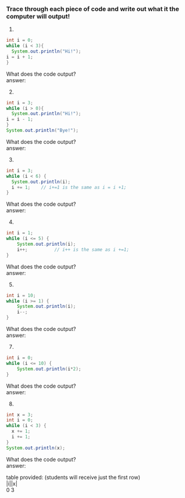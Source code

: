 ### Trace through each piece of code and write out what it the computer will output!


1.
```java
int i = 0;
while (i < 3){
  System.out.println("Hi!");
i = i + 1;
}
```
What does the code output?  
answer:  



2.
```java
int i = 3;
while (i > 0){
  System.out.println("Hi!");
i = i - 1;
}
System.out.println("Bye!");
```
What does the code output?  
answer:  



3. 
``` java
int i = 3;
while (i < 6) {
  System.out.println(i);
  i += 1;    // i+=1 is the same as i = i +1;
}
```
What does the code output?  
answer:  


4. 
``` java
int i = 1;
while (i <= 5) {
    System.out.println(i);
    i++;          // i++ is the same as i +=1; 
}
```
What does the code output?  
answer:  



5. 
``` java
int i = 10;
while (i >= 1) {
    System.out.println(i);
    i--;          
}
```
What does the code output?  
answer:  



7.
```java
int i = 0;
while (i <= 10) {
    System.out.println(i*2);        
}

```
What does the code output?  
answer:  



8.
``` java
int x = 3;
int i = 0;
while (i < 3) {
  x += 1;
  i += 1;
}
System.out.println(x);

```
What does the code output?  
answer:  


table provided: (students will receive just the first row)  
|i||x|  
 0   3  





